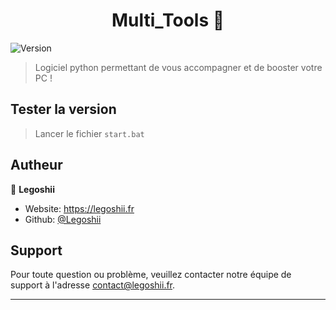 
<h1 align="center">Multi_Tools 🔑</h1>
<p>
  <img alt="Version" src="https://img.shields.io/badge/version-1.0.1-blue.svg?cacheSeconds=2592000" />
</p>

> Logiciel python permettant de vous accompagner et de booster votre PC !


## Tester la version

> Lancer le fichier `start.bat`

## Autheur

👤 **Legoshii**

* Website: https://legoshii.fr
* Github: [@Legoshii](https://github.com/Legoshii)

## Support

Pour toute question ou problème, veuillez contacter notre équipe de support à l'adresse contact@legoshii.fr.
***
